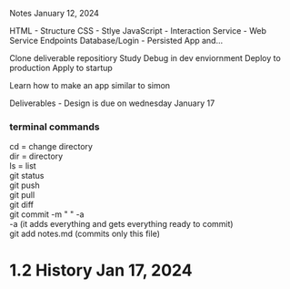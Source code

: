 Notes January 12, 2024

HTML - Structure
CSS - Stlye
JavaScript - Interaction
Service - Web Service Endpoints
Database/Login - Persisted App and...

Clone deliverable repositiory
Study
Debug in dev enviornment 
Deploy to production
Apply to startup 

Learn how to make an app similar to simon 

Deliverables - Design is due on wednesday January 17
### terminal commands
cd = change directory  
dir = directory  
ls = list  
git status  
git push  
git pull      
git diff   
git commit -m " " -a  
-a (it adds everything and gets everything ready to commit)  
git add notes.md (commits only this file)  

# 1.2 History Jan 17, 2024




